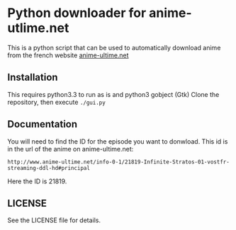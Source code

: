 # Python downloader for anime-utlime.net

This is a python script that can be used to automatically download anime from the french website [anime-ultime.net](http://anime-ultime.net/)

## Installation

This requires python3.3 to run as is and python3 gobject (Gtk)
Clone the repository, then execute `./gui.py`

## Documentation

You will need to find the ID for the episode you want to donwload. This id is in the url of the anime on anime-ultime.net:

`http://www.anime-ultime.net/info-0-1/21819-Infinite-Stratos-01-vostfr-streaming-ddl-hd#principal`

Here the ID is 21819.

## LICENSE

See the LICENSE file for details.
